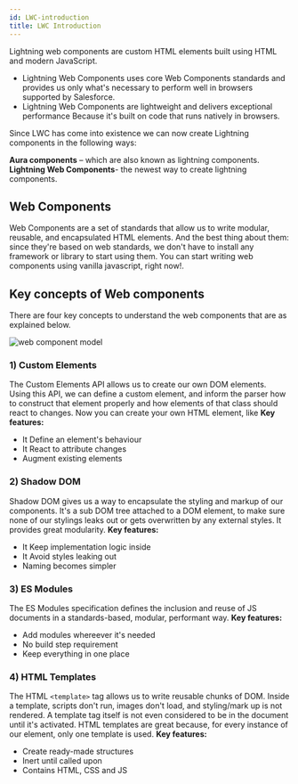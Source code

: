 ```yaml
---
id: LWC-introduction
title: LWC Introduction
---
```


Lightning web components are custom HTML elements built using HTML and modern JavaScript.

- Lightning Web Components uses core Web Components standards and provides us only what's necessary to perform well in browsers supported by Salesforce.
- Lightning Web Components are lightweight and delivers exceptional performance Because it's built on code that runs natively in browsers.

Since LWC has come into existence we can now create Lightning components in the following ways:

**Aura components** – which are also known as lightning components.
**Lightning Web Components**- the newest way to create lightning components.

## Web Components

Web Components are a set of standards that allow us to write modular, reusable, and encapsulated HTML elements. And the best thing about them: since they're based on web standards, we don't have to install any framework or library to start using them. You can start writing web components using vanilla javascript, right now!.

## Key concepts of Web components

There are four key concepts to understand the web components that are as explained below.

![web component model](assets/LWC/Web_component_model.PNG)

### 1) Custom Elements

The Custom Elements API allows us to create our own DOM elements. Using this API, we can define a custom element, and inform the parser how to construct that element properly and how elements of that class should react to changes. Now you can create your own HTML element, like
**Key features:**

- It Define an element's behaviour
- It React to attribute changes
- Augment existing elements

### 2) Shadow DOM

Shadow DOM gives us a way to encapsulate the styling and markup of our components. It's a sub DOM tree attached to a DOM element, to make sure none of our stylings leaks out or gets overwritten by any external styles. It provides great modularity.
**Key features:**

- It Keep implementation logic inside
- It Avoid styles leaking out
- Naming becomes simpler

### 3) ES Modules

The ES Modules specification defines the inclusion and reuse of JS documents in a standards-based, modular, performant way.
**Key features:**

- Add modules whereever it's needed
- No build step requirement
- Keep everything in one place

### 4) HTML Templates

The HTML `<template>` tag allows us to write reusable chunks of DOM. Inside a template, scripts don't run, images don't load, and styling/mark up is not rendered. A template tag itself is not even considered to be in the document until it's activated. HTML templates are great because, for every instance of our element, only one template is used.
**Key features:**

- Create ready-made structures
- Inert until called upon
- Contains HTML, CSS and JS
